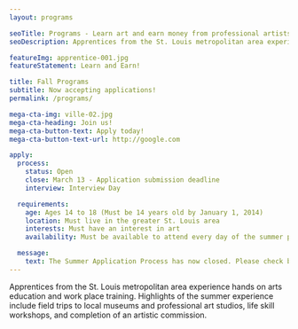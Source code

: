 ```yaml
---
layout: programs

seoTitle: Programs - Learn art and earn money from professional artists
seoDescription: Apprentices from the St. Louis metropolitan area experience hands on arts education and work place training.

featureImg: apprentice-001.jpg
featureStatement: Learn and Earn!

title: Fall Programs
subtitle: Now accepting applications!
permalink: /programs/

mega-cta-img: ville-02.jpg
mega-cta-heading: Join us!
mega-cta-button-text: Apply today!
mega-cta-button-text-url: http://google.com

apply:
  process:
    status: Open
    close: March 13 - Application submission deadline
    interview: Interview Day

  requirements:
    age: Ages 14 to 18 (Must be 14 years old by January 1, 2014)
    location: Must live in the greater St. Louis area
    interests: Must have an interest in art
    availability: Must be available to attend every day of the summer program (Monday-Friday, 6 weeks, 10 am to 3 pm)

  message:
    text: The Summer Application Process has now closed. Please check back for additional fall opportunities announced in July.
---
```


Apprentices from the St. Louis metropolitan area experience hands on arts education and work place training. Highlights of the summer experience include field trips to local museums and professional art studios, life skill workshops, and completion of an artistic commission.

